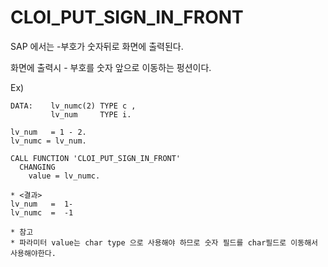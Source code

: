 # CLOI_PUT_SIGN_IN_FRONT
SAP 에서는 -부호가 숫자뒤로 화면에 출력된다.

화면에 출력시 - 부호를 숫자 앞으로 이동하는 펑션이다.

Ex)
```abap
DATA:    lv_numc(2) TYPE c ,
         lv_num     TYPE i.
   
lv_num   = 1 - 2.
lv_numc = lv_num.

CALL FUNCTION 'CLOI_PUT_SIGN_IN_FRONT'
  CHANGING
    value = lv_numc.

* <결과>
lv_num   =  1-
lv_numc  =  -1

* 참고
* 파라미터 value는 char type 으로 사용해야 하므로 숫자 필드를 char필드로 이동해서 사용해야한다.
```